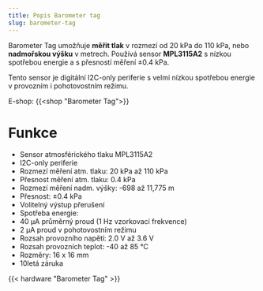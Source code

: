 ```yaml
---
title: Popis Barometer tag
slug: barometer-tag
---
```


Barometer Tag umožňuje **měřit tlak** v rozmezí od 20 kPa do 110 kPa, nebo **nadmořskou výšku** v metrech. Používá sensor **MPL3115A2** s nízkou spotřebou energie a s přesností měření ±0.4 kPa.

Tento sensor je digitální I2C-only periferie s velmi nízkou spotřebou energie v provozním i pohotovostním režimu.

E-shop: {{<shop "Barometer Tag">}}

# Funkce

  * Sensor atmosférického tlaku MPL3115A2
  * I2C-only periferie
  * Rozmezí měření atm. tlaku: 20 kPa až 110 kPa
  * Přesnost měření atm. tlaku: 0.4 kPa
  * Rozmezí měření nadm. výšky: -698 až 11,775 m
  * Přesnost: ±0.4 kPa
  * Volitelný výstup přerušení
  * Spotřeba energie:
  * 40 µA průměrný proud (1 Hz vzorkovací frekvence)
  * 2 µA proud v pohotovostním režimu
  * Rozsah provozního napětí: 2.0 V až 3.6 V
  * Rozsah provozních teplot: -40 až 85 °C
  * Rozměry: 16 x 16 mm
  * 10letá záruka

{{< hardware "Barometer Tag" >}}
